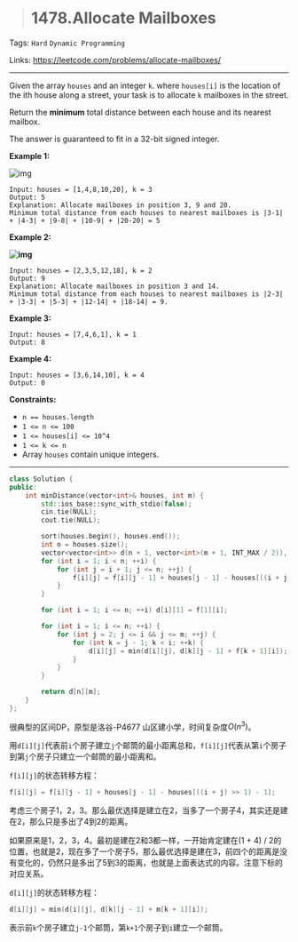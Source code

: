 > # 1478.Allocate Mailboxes

Tags: `Hard` `Dynamic Programming`

Links: https://leetcode.com/problems/allocate-mailboxes/

-----

Given the array `houses` and an integer `k`. where `houses[i]` is the location of the ith house along a street, your task is to allocate `k` mailboxes in the street.

Return the **minimum** total distance between each house and its nearest mailbox.

The answer is guaranteed to fit in a 32-bit signed integer.

**Example 1:**

![img](https://assets.leetcode.com/uploads/2020/05/07/sample_11_1816.png)

```
Input: houses = [1,4,8,10,20], k = 3
Output: 5
Explanation: Allocate mailboxes in position 3, 9 and 20.
Minimum total distance from each houses to nearest mailboxes is |3-1| + |4-3| + |9-8| + |10-9| + |20-20| = 5 
```

**Example 2:**

**![img](https://assets.leetcode.com/uploads/2020/05/07/sample_2_1816.png)**

```
Input: houses = [2,3,5,12,18], k = 2
Output: 9
Explanation: Allocate mailboxes in position 3 and 14.
Minimum total distance from each houses to nearest mailboxes is |2-3| + |3-3| + |5-3| + |12-14| + |18-14| = 9.
```

**Example 3:**

```
Input: houses = [7,4,6,1], k = 1
Output: 8
```

**Example 4:**

```
Input: houses = [3,6,14,10], k = 4
Output: 0
```

 

**Constraints:**

- `n == houses.length`
- `1 <= n <= 100`
- `1 <= houses[i] <= 10^4`
- `1 <= k <= n`
- Array `houses` contain unique integers.

-----

```c++
class Solution {
public:
    int minDistance(vector<int>& houses, int m) {
        std::ios_base::sync_with_stdio(false);
		cin.tie(NULL);
		cout.tie(NULL);

        sort(houses.begin(), houses.end());
        int n = houses.size();
        vector<vector<int>> d(n + 1, vector<int>(m + 1, INT_MAX / 2)), f(n + 1, vector<int>(n + 1, 0));
        for (int i = 1; i < n; ++i) {
            for (int j = i + 1; j <= n; ++j) {
                f[i][j] = f[i][j - 1] + houses[j - 1] - houses[((i + j) >> 1) - 1];
            }
        }

        for (int i = 1; i <= n; ++i) d[i][1] = f[1][i];

        for (int i = 1; i <= n; ++i) {
            for (int j = 2; j <= i && j <= m; ++j) {
                for (int k = j - 1; k < i; ++k) {
                    d[i][j] = min(d[i][j], d[k][j - 1] + f[k + 1][i]);
                }
            }
        }

        return d[n][m];
    }
};
```

很典型的区间DP，原型是洛谷-P4677 山区建小学，时间复杂度$O(n^3)$。

用`d[i][j]`代表前`i`个房子建立`j`个邮筒的最小距离总和，`f[i][j]`代表从第`i`个房子到第`j`个房子只建立一个邮筒的最小距离和。

`f[i][j]`的状态转移方程：

```c++
f[i][j] = f[i][j - 1] + houses[j - 1] - houses[((i + j) >> 1) - 1];
```

考虑三个房子1，2，3。那么最优选择是建立在2，当多了一个房子4，其实还是建在2，那么只是多出了4到2的距离。

如果原来是1，2，3，4。最初是建在2和3都一样，一开始肯定建在(1 + 4) / 2的位置，也就是2，现在多了一个房子5，那么最优选择是建在3，前四个的距离是没有变化的，仍然只是多出了5到3的距离，也就是上面表达式的内容。注意下标的对应关系。

`d[i][j]`的状态转移方程：

```c++
d[i][j] = min(d[i][j], d[k][j - 1] + m[k + 1][i]);
```

表示前`k`个房子建立`j-1`个邮筒，第`k+1`个房子到`i`建立一个邮筒。